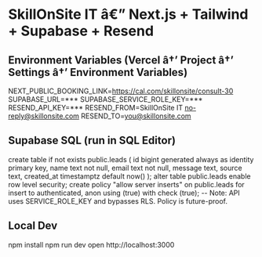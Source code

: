 # SkillOnSite IT â€” Next.js + Tailwind + Supabase + Resend

## Environment Variables (Vercel â†’ Project â†’ Settings â†’ Environment Variables)
NEXT_PUBLIC_BOOKING_LINK=https://cal.com/skillonsite/consult-30
SUPABASE_URL=***
SUPABASE_SERVICE_ROLE_KEY=***
RESEND_API_KEY=***
RESEND_FROM=SkillOnSite IT <no-reply@skillonsite.com>
RESEND_TO=you@skillonsite.com

## Supabase SQL (run in SQL Editor)
create table if not exists public.leads (
  id bigint generated always as identity primary key,
  name text not null,
  email text not null,
  message text,
  source text,
  created_at timestamptz default now()
);
alter table public.leads enable row level security;
create policy "allow server inserts" on public.leads
  for insert to authenticated, anon
  using (true) with check (true);
-- Note: API uses SERVICE_ROLE_KEY and bypasses RLS. Policy is future-proof.

## Local Dev
npm install
npm run dev
open http://localhost:3000
